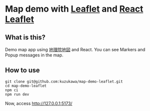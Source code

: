 # Map demo with [Leaflet](https://leafletjs.com/) and [React Leaflet](https://react-leaflet.js.org/)

## What is this?

Demo map app using [地理院地図](https://maps.gsi.go.jp/#9/34.945614/136.818237/&base=std&ls=std&disp=1&vs=c1g1j0h0k0l0u0t0z0r0s0m0f1) and React. You can see Markers and Popup messages in the map.

## How to use
```shell
git clone git@github.com:kuzukawa/map-demo-leaflet.git
cd map-demo-leaflet
npm ci
npm run dev
```

Now, access http://127.0.0.1:5173/

